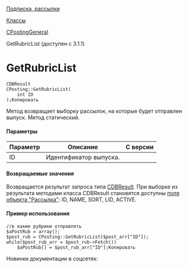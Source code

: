 [Подписка, рассылки](/api_help/subscribe/index.php)

[Классы](/api_help/subscribe/classes/index.php)

[CPostingGeneral](/api_help/subscribe/classes/cpostinggeneral/index.php)

GetRubricList (доступен с 3.1.1)

GetRubricList
=============

```
CDBResult
CPosting::GetRubricList(
	int ID
);Копировать
```

Метод возвращает выборку рассылок, на которые будет отправлен выпуск. Метод статический.

#### Параметры

| Параметр | Описание | C версии |
| --- | --- | --- |
| ID | Идентификатор выпуска. |  |

#### Возвращаемые значения

Возвращается результат запроса типа [CDBResult](/api_help/main/reference/cdbresult/index.php). При выборке из результата методами класса CDBResult
становятся доступны [поля объекта "Рассылка"](/api_help/subscribe/classes/crubric/crubric.fields.php): ID, NAME, SORT, LID, ACTIVE.

#### Пример использования

```
//в какие рубрики отправлять
$aPostRub = array();
$post_rub = CPosting::GetRubricList($post_arr["ID"]);
while($post_rub_arr = $post_rub->Fetch())
	$aPostRub[] = $post_rub_arr["ID"];Копировать
```

Новинки документации в соцсетях: